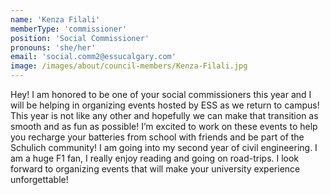 ```yaml
---
name: 'Kenza Filali'
memberType: 'commissioner'
position: 'Social Commissioner'
pronouns: 'she/her'
email: 'social.comm2@essucalgary.com'
image: /images/about/council-members/Kenza-Filali.jpg
---
```


Hey! I am honored to be one of your social commissioners this year and I will be helping in organizing events hosted by ESS as we return to campus! This year is not like any other and hopefully we can make that transition as smooth and as fun as possible! I’m excited to work on these events to help you recharge your batteries from school with friends and be part of the Schulich community! I am going into my second year of civil engineering. I am a huge F1 fan, I really enjoy reading and going on road-trips. I look forward to organizing events that will make your university experience unforgettable! 